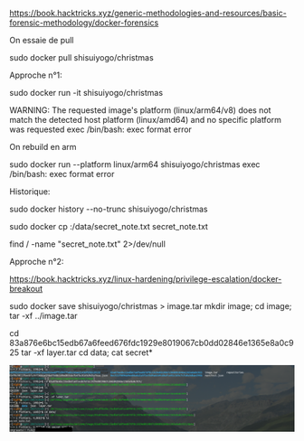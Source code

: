 https://book.hacktricks.xyz/generic-methodologies-and-resources/basic-forensic-methodology/docker-forensics

On essaie de pull

sudo docker pull shisuiyogo/christmas

Approche n°1:

sudo docker run -it shisuiyogo/christmas

WARNING: The requested image's platform (linux/arm64/v8) does not match the detected host platform (linux/amd64) and no specific platform was requested
exec /bin/bash: exec format error

On rebuild en arm

sudo docker run --platform linux/arm64 shisuiyogo/christmas 
exec /bin/bash: exec format error

Historique:

sudo docker history --no-trunc shisuiyogo/christmas

sudo docker cp <id>:/data/secret_note.txt secret_note.txt

find / -name "secret_note.txt" 2>/dev/null


Approche n°2:

https://book.hacktricks.xyz/linux-hardening/privilege-escalation/docker-breakout

sudo docker save shisuiyogo/christmas > image.tar
mkdir image; cd image; tar -xf ../image.tar

cd 83a876e6bc15edb67a6feed676fdc1929e8019067cb0dd02846e1365e8a0c925
tar -xf layer.tar
cd data; cat secret*

![alt text](https://github.com/0x14mth3n1ght/Writeup/blob/master/Yogosha/Welcome/image.png)
